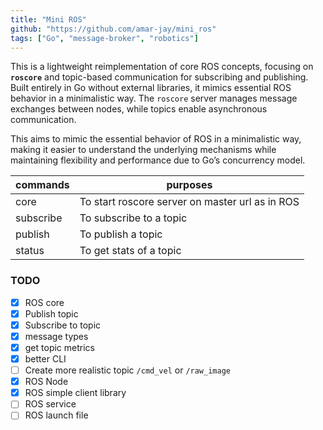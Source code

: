 ```yaml
---
title: "Mini ROS"
github: "https://github.com/amar-jay/mini_ros"
tags: ["Go", "message-broker", "robotics"]
---
```


This is a lightweight reimplementation of core ROS concepts, focusing on __`roscore`__ and topic-based communication for subscribing and publishing. Built entirely in Go without external libraries, it mimics essential ROS behavior in a minimalistic way. The `roscore` server manages message exchanges between nodes, while topics enable asynchronous communication.

This aims to mimic the essential behavior of ROS in a minimalistic way, making it easier to understand the underlying mechanisms while maintaining flexibility and performance due to Go’s concurrency model.

| commands  | purposes                                        |
| --------- | ----------------------------------------------- |
| core      | To start roscore server on master url as in ROS |
| subscribe | To subscribe to a topic                         |
| publish   | To publish a topic                              |
| status    | To get stats of a topic                         |


### TODO

- [x] ROS core
- [x] Publish topic
- [x] Subscribe to topic
- [x] message types
- [x] get topic metrics
- [x] better CLI
- [ ] Create more realistic topic `/cmd_vel` or `/raw_image`
- [x] ROS Node
- [x] ROS simple client library
- [ ] ROS service
- [ ] ROS launch file
